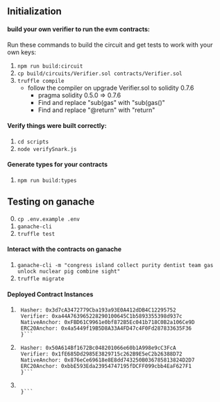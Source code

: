## Initialization

#### build your own verifier to run the evm contracts:
Run these commands to build the circuit and get tests to work with your own keys:
1. `npm run build:circuit`
2. `cp build/circuits/Verifier.sol contracts/Verifier.sol`
3. `truffle compile`
    - follow the compiler on upgrade Verifier.sol to solidity 0.7.6
        - pragma solidity 0.5.0 => 0.7.6
        - Find and replace "sub(gas" with "sub(gas()"
        - Find and replace "@return" with "return"

#### Verify things were built correctly:

1. `cd scripts`
2. `node verifySnark.js`

#### Generate types for your contracts

1. `npm run build:types`

## Testing on ganache

0. `cp .env.example .env`
1. `ganache-cli`
2. `truffle test`

#### Interact with the contracts on ganache

1. `ganache-cli -m "congress island collect purity dentist team gas unlock nuclear pig combine sight"`
2. `truffle migrate`

#### Deployed Contract Instances

1. ```ganache-cli -m "congress island collect purity dentist team gas unlock nuclear pig combine sight"= {
    Hasher: 0x3d7cA3472779Cba193a93E0A412dDB4C12295752
    Verifier: 0xa44A763965228290100645C1b5893355398d937c
    NativeAnchor: 0xFBD61C9961e0bf872B5Ec041b718C0B2a106Ce9D
    ERC20Anchor: 0x4a5449f19B5D8A33A4FD47c4F0Fd287833635F36
    }```

2. ```Rinkeby = {
    Hasher: 0x50A614Bf1672Bc048201066e60b1A998e9cC3FcA
    Verifier: 0x1fE685Dd2985E3829715c262B9E5eC2b26388D72
    NativeAnchor: 0x876eCe69618e8E8dd743250B036785813824D2D7
    ERC20Anchor: 0xbbE593Eda23954747195fDCFF099cbb4EaF627F1
    }```

3. ```Beresheet = {

    }```

